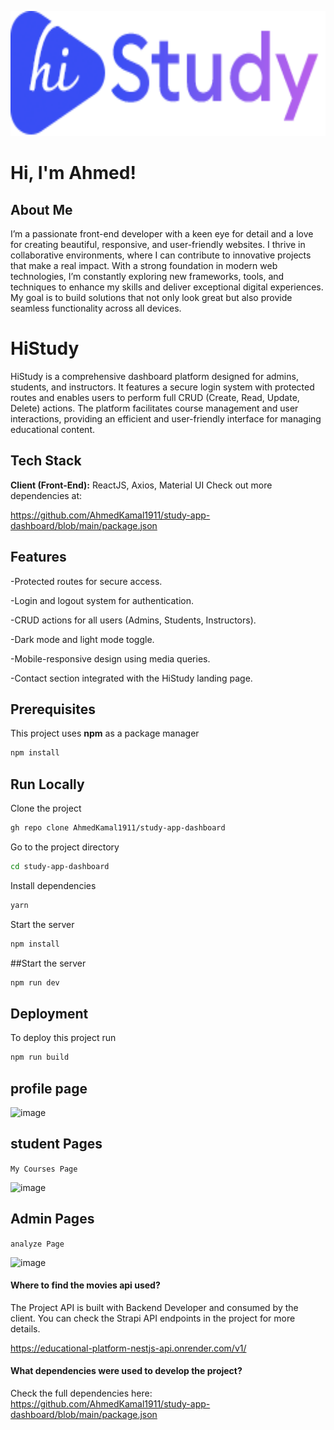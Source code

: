 <p align="center">
    <img  src="https://github.com/AhmedKamal1911/study-app-landing/blob/main/src/assets/images/logo.png" height="200"/>
</p>



# Hi, I'm Ahmed! 


##  About Me

I’m a passionate front-end developer with a keen eye for detail and a love for creating beautiful, responsive, and user-friendly websites. I thrive in collaborative environments, where I can contribute to innovative projects that make a real impact. With a strong foundation in modern web technologies, I’m constantly exploring new frameworks, tools, and techniques to enhance my skills and deliver exceptional digital experiences. My goal is to build solutions that not only look great but also provide seamless functionality across all devices.


# HiStudy

HiStudy is a comprehensive dashboard platform designed for admins, students, and instructors. It features a secure login system with protected routes and enables users to perform full CRUD (Create, Read, Update, Delete) actions. The platform facilitates course management and user interactions, providing an efficient and user-friendly interface for managing educational content.


## Tech Stack

**Client (Front-End):** ReactJS, Axios, Material UI 
Check out more dependencies at: 

https://github.com/AhmedKamal1911/study-app-dashboard/blob/main/package.json


## Features

-Protected routes for secure access.

-Login and logout system for authentication.

-CRUD actions for all users (Admins, Students, Instructors).

-Dark mode and light mode toggle.

-Mobile-responsive design using media queries.

-Contact section integrated with the HiStudy landing page.


## Prerequisites
This project uses **npm** as a package manager

```bash
npm install

```
## Run Locally

Clone the project

```bash
gh repo clone AhmedKamal1911/study-app-dashboard
```

Go to the project directory

```bash
cd study-app-dashboard
```

Install dependencies

```bash
yarn
```

Start the server

```bash
npm install

```
##Start the server

```bash
npm run dev

```


## Deployment

To deploy this project run

```bash
npm run build

```
## profile page

![image](https://github.com/user-attachments/assets/a617f0f6-ffa6-455d-84a6-1b378f0d369f)


## student Pages

`My Courses Page`

![image](https://github.com/user-attachments/assets/f287e190-f28e-4449-a26d-73e53aad0e29)


## Admin Pages

`analyze Page`

![image](https://github.com/user-attachments/assets/0da683d4-f0ec-4150-af2d-683cc7bca046)



#### Where to find the movies api used?

The Project API is built with Backend Developer and consumed by the client. You can check the Strapi API endpoints in the project for more details.

https://educational-platform-nestjs-api.onrender.com/v1/

#### What dependencies were used to develop the project?

Check the full dependencies here: 
https://github.com/AhmedKamal1911/study-app-dashboard/blob/main/package.json


